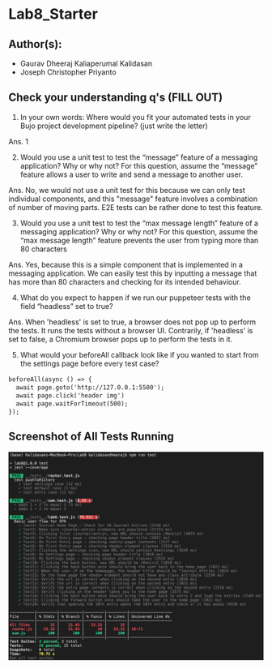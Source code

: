 # Lab8_Starter

## Author(s):
- Gaurav Dheeraj Kaliaperumal Kalidasan
- Joseph Christopher Priyanto

## Check your understanding q's (FILL OUT)
1. In your own words: Where would you fit your automated tests in your Bujo project development pipeline? (just write the letter)

Ans. 1

2. Would you use a unit test to test the “message” feature of a messaging application? Why or why not? For this question, assume the “message” feature allows a user to write and send a message to another user.

Ans. No, we would not use a unit test for this because we can only test individual components, and this "message" feature involves a combination of number of moving parts. E2E tests can be rather done to test this feature.

3. Would you use a unit test to test the “max message length” feature of a messaging application? Why or why not? For this question, assume the “max message length” feature prevents the user from typing more than 80 characters

Ans. Yes, because this is a simple component that is implemented in a messaging application. We can easily test this by inputting a message that has more than 80 characters and checking for its intended behaviour.

4. What do you expect to happen if we run our puppeteer tests with the field “headless” set to true?

Ans. When 'headless' is set to true, a browser does not pop up to perform the tests. It runs the tests without a browser UI. Contrarily, if 'headless' is set to false, a Chromium browser pops up to perform the tests in it.

5. What would your beforeAll callback look like if you wanted to start from the settings page before every test case?

```
beforeAll(async () => {
  await page.goto('http://127.0.0.1:5500');
  await page.click('header img')
  await page.waitForTimeout(500);
});
```

## Screenshot of All Tests Running

![](npm-test-screenshot.png)
